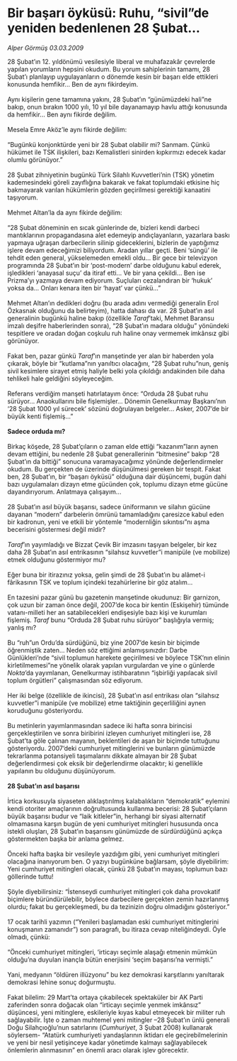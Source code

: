 # Bir başarı öyküsü: Ruhu, “sivil”de yeniden bedenlenen 28 Şubat...

*Alper Görmüş 03.03.2009*

<div class="taraf_structure_2col_1zq">
<div class="margen_n">



 <p>28 Şubat’ın 12. yıldönümü vesilesiyle liberal ve muhafazakâr çevrelerde yapılan yorumların hepsini okudum. Bu yorum sahiplerinin tamamı, 28 Şubat’ı planlayıp uygulayanların o dönemde kesin bir başarı elde ettikleri konusunda hemfikir... Ben de aynı fikirdeyim. <br/><br/>Aynı kişilerin gene tamamına yakını, 28 Şubat’ın “günümüzdeki hali”ne bakıp, onun bırakın 1000 yılı, 10 yıl bile dayanamayıp havlu attığı konusunda da hemfikir... Ben aynı fikirde değilim. <br/><br/>Mesela Emre Aköz’le aynı fikirde değilim: <br/><br/>“Bugünkü konjonktürde yeni bir 28 Şubat olabilir mi? Sanmam. Çünkü hükümet ile TSK ilişkileri, bazı Kemalistleri sinirden kıpkırmızı edecek kadar olumlu görünüyor.” <br/><br/>28 Şubat zihniyetinin bugünkü Türk Silahlı Kuvvetleri’nin (TSK) yönetim kademesindeki göreli zayıflığına bakarak ve fakat toplumdaki etkisine hiç bakmayarak varılan hükümlerin gözden geçirilmesi gerektiği kanaatini taşıyorum. <br/><br/>Mehmet Altan’la da aynı fikirde değilim: <br/><br/>“28 Şubat döneminin en sıcak günlerinde de, bizleri kendi darbeci mantıklarının propagandasına alet edemeyip andıçlayanların, yazarlara baskı yapmaya uğraşan darbecilerin silinip gideceklerini, bizlerin de yaptığımız işlere devam edeceğimizi biliyordum. Aradan yıllar geçti. Beni ‘süngü’ ile tehdit eden general, yükselemeden emekli oldu... Bir gece bir televizyon programında 28 Şubat’ın bir ‘post-modern’ darbe olduğunu kabul ederek, işledikleri ‘anayasal suçu’ da itiraf etti... Ve bir yana çekildi... Ben ise Prizma’yı yazmaya devam ediyorum. Suçluları cezalandıran bir ‘hukuk’ yoksa da... Onları kenara iten bir ‘hayat’ var çünkü...” <br/><br/>Mehmet Altan’ın dedikleri doğru (bu arada adını vermediği generalin Erol Özkasnak olduğunu da belirteyim), hatta dahası da var. 28 Şubat’ın asıl generalinin bugünkü haline bakıp (özellikle <i>Taraf</i>’taki, Mehmet Baransu imzalı deşifre haberlerinden sonra), “28 Şubat’ın madara olduğu” yönündeki tespitlere ve oradan doğan coşkulu ruh haline onay vermemek imkânsız gibi görünüyor. <br/><br/>Fakat ben, pazar günkü <i>Taraf</i>’ın manşetinde yer alan bir haberden yola çıkarak, böyle bir “kutlama”nın yanıltıcı olacağını, “28 Şubat ruhu”nun, geniş sivil kesimlere sirayet etmiş haliyle belki yola çıkıldığı andakinden bile daha tehlikeli hale geldiğini söyleyeceğim. <br/><br/>Referans verdiğim manşeti hatırlatayım önce: “Orduda 28 Şubat ruhu sürüyor... Anaokullarını bile fişlemişler... Dönemin Genelkurmay Başkanı’nın ‘28 Şubat 1000 yıl sürecek’ sözünü doğrulayan belgeler... Asker, 2007’de bir büyük kenti fişlemiş...”<b> <br/><br/>Sadece orduda mı?</b> <br/><br/>Birkaç köşede, 28 Şubat’çıların o zaman elde ettiği “kazanım”ların aynen devam ettiğini, bu nedenle 28 Şubat generallerinin “bitmesine” bakıp “28 Şubat’ın da bittiği” sonucuna varamayacağımız yönünde değerlendirmeler okudum. Bu gerçekten de üzerinde düşünülmesi gereken bir tespit. Fakat ben, 28 Şubat’ın, bir “başarı öyküsü” olduğuna dair düşüncemi, bugün dahi bazı uygulamaları dizayn etme gücünden çok, toplumu dizayn etme gücüne dayandırıyorum. Anlatmaya çalışayım... <br/><br/>28 Şubat’ın asıl büyük başarısı, sadece üniformanın ve silahın gücüne dayanan “modern” darbelerin ömrünü tamamladığını çaresizce kabul eden bir kadronun, yeni ve etkili bir yöntemle “modernliğin sıkıntısı”nı aşma becerisini göstermesi değil midir?<i> <br/><br/>Taraf</i>’ın yayımladığı ve Bizzat Çevik Bir imzasını taşıyan belgeler, bir kez daha 28 Şubat’ın asıl entrikasının “silahsız kuvvetler”i manipüle (ve mobilize) etmek olduğunu göstermiyor mu? <br/><br/>Eğer buna bir itirazınız yoksa, gelin şimdi de 28 Şubat’ın bu alâmet-i fârikasının TSK ve toplum içindeki tezahürlerine bir göz atalım... <br/><br/>En tazesini pazar günü bu gazetenin manşetinde okudunuz: Bir garnizon, çok uzun bir zaman önce değil, 2007’de koca bir kentin (Eskişehir) tümünde vatanı-milleti her an satabilecekleri endişesiyle bazı kişi ve kurumları fişlemiş. <i>Taraf</i> bunu “Orduda 28 Şubat ruhu sürüyor” başlığıyla vermiş; yanlış mı? <br/><br/>Bu “ruh”un Ordu’da sürdüğünü, biz yine 2007’de kesin bir biçimde öğrenmiştik zaten... Neden söz ettiğimi anlamışsınızdır: Darbe Günlükleri’nde “sivil toplumun harekete geçirilmesi ve böylece TSK’nın elinin kirletilmemesi”ne yönelik olarak yapılan vurgulardan ve yine o günlerde <i>Nokta</i>’da yayımlanan, Genelkurmay istihbaratının “işbirliği yapılacak sivil toplum örgütleri” çalışmasından söz ediyorum. <br/><br/>Her iki belge (özellikle de ikincisi), 28 Şubat’ın asıl entrikası olan “silahsız kuvvetler”i manipüle (ve mobilize) etme taktiğinin geçerliliğini aynen koruduğunu gösteriyordu. <br/><br/>Bu metinlerin yayımlanmasından sadece iki hafta sonra birincisi gerçekleştirilen ve sonra biribirini izleyen cumhuriyet mitingleri ise, 28 Şubat’ta göle çalınan mayanın, beklentileri de aşan bir biçimde tuttuğunu gösteriyordu. 2007’deki cumhuriyet mitinglerini ve bunların günümüzde tekrarlanma potansiyeli taşımalarını dikkate almayan bir 28 Şubat değerlendirmesi çok eksik bir değerlendirme olacaktır; ki genellikle yapılanın bu olduğunu düşünüyorum. <b><br/><br/>28 Şubat’ın asıl başarısı</b> <br/><br/>İrtica korkusuyla siyaseten alıklaştırılmış kalabalıkların “demokratik” eylemini kendi otoriter amaçlarının doğrultusunda kullanma becerisi: 28 Şubat’çıların büyük başarısı budur ve “laik kitleler”in, herhangi bir siyasi alternatif olmamasına karşın bugün de yeni cumhuriyet mitingleri hususunda onca istekli oluşları, 28 Şubat’ın başarısını günümüzde de sürdürdüğünü açıkça göstermekten başka bir anlama gelmez. <br/><br/>Önceki hafta başka bir vesileyle yazdığım gibi, yeni cumhuriyet mitingleri olacağına inanıyorum ben. O yazıyı bugünküne bağlarsam, şöyle diyebilirim: Yeni cumhuriyet mitingleri olacak, çünkü 28 Şubat’ın mayası, toplumun bazı göllerinde tuttu! <br/><br/>Şöyle diyebilirsiniz: “İstenseydi cumhuriyet mitingleri çok daha provokatif biçimlere büründürülebilir, böylece darbecilere gerçekten zemin hazırlanmış olurdu; fakat bu gerçekleşmedi, bu da tezinizin doğru olmadığını gösteriyor.” <br/><br/>17 ocak tarihli yazımın (“Yenileri başlamadan eski cumhuriyet mitinglerini konuşmanın zamanıdır”) son paragrafı, bu itiraza cevap niteliğindeydi. Öyle olmadı, çünkü: <br/><br/>“Önceki cumhuriyet mitingleri, ‘irticayı seçimle alaşağı etmenin mümkün olduğu’na duyulan inançla bütün enerjisini ‘seçim başarısı’na vermişti.” <br/><br/>Yani, medyanın “öldüren illüzyonu” bu kez demokrasi karşıtlarını yanıltarak demokrasi lehine sonuç doğurmuştu. <br/><br/>Fakat bilelim: 29 Mart’ta ortaya çıkabilecek spektaküler bir AK Parti zaferinden sonra doğacak olan “irticayı seçimle yenmek imkânsız” düşüncesi, yeni mitinglere, eskileriyle kıyas kabul etmeyecek bir militer ruh sağlayabilir. İşte o zaman muhtemel yeni mitingler –28 Şubat’ın ünlü generali Doğu Silahçıoğlu’nun satırlarını (<i>Cumhuriyet</i>, 3 Şubat 2008) kullanarak söylersem- “Atatürk cumhuriyeti yandaşlarının iktidarı ele geçirebilmelerinin ve yeni bir nesil yetişinceye kadar yönetimde kalmayı sağlayabilecek önlemlerin alınmasının” en önemli aracı olarak işlev görecektir.</p>

<br/>


<div id="taraf_not">
</div>

</div>


</div>
